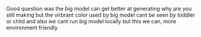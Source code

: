 Good question was the big model can get better at generating why are you still making but the virbrant color used by big model cant be seen by toddler or child and also we cant run big model locally but this we can, more environment friendly